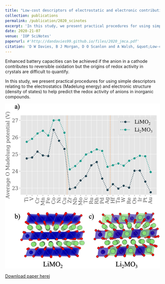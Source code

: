 ```yaml
---
title: "Low-cost descriptors of electrostatic and electronic contributions to anion redox activity in batteries"
collection: publications
permalink: /publication/2020_scinotes
excerpt: 'In this study, we present practical procedures for using simple descriptors relating to the electrostatics (Madelung energy) and electronic structure (density of states) to help predict the redox activity of anions in inorganic compounds.'
date: 2020-21-07
venue: 'IOP SciNotes'
paperurl: #'http://dandavies99.github.io/files/2020_jmca.pdf'
citation: 'D W Davies, B J Morgan, D O Scanlon and A Walsh, &quot;Low-cost descriptors of electrostatic and electronic contributions to anion redox activity in batteries&quot; <i>IOP SciNotes</i>, 1 (2020).'
---
```

Enhanced battery capacities can be achieved if the anion in a cathode  contributes to reversible oxidation but the origins of redox activity in crystals are difficult to quantify.

In this study, we present practical procedures for using simple descriptors relating to the electrostatics (Madelung energy) and electronic structure (density of states) to help predict the redox activity of anions in inorganic compounds.

![toc](../images/scinotes_fig.jpg)

[Download paper here](http://dandavies99.github.io/files/2020_scinotes.pdf)j
